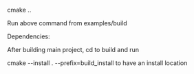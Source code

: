 cmake ..

Run above command from examples/build

Dependencies:

After building main project, cd to build and run

cmake --install . --prefix=build_install to have an install location
